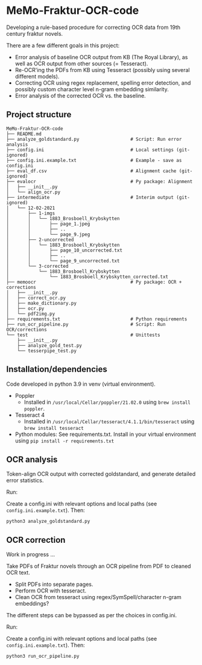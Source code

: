 # MeMo-Fraktur-OCR-code

Developing a rule-based procedure for correcting OCR data from 19th century fraktur novels.

There are a few different goals in this project:

- Error analysis of baseline OCR output from KB (The Royal Library), as well as OCR output from other sources (= Tesseract).
- Re-OCR'ing the PDFs from KB using Tesseract (possibly using several different models).
- Correcting OCR using regex replacement, spelling error detection, and possibly custom character level n-gram embedding similarity.
- Error analysis of the corrected OCR vs. the baseline.



## Project structure

```
MeMo-Fraktur-OCR-code
├── README.md
├── analyze_goldstandard.py                   # Script: Run error analysis
├── config.ini                                # Local settings (git-ignored)
├── config.ini.example.txt                    # Example - save as config.ini
├── eval_df.csv                               # Alignment cache (git-ignored)
├── evalocr                                   # Py package: Alignment
│   ├── __init__.py
│   └── align_ocr.py
├── intermediate                              # Interim output (git-ignored)
│   └── 12-02-2021
│       ├── 1-imgs
│       │   └── 1883_Brosboell_Krybskytten
│       │       ├── page_1.jpeg
│       │       ├── ..
│       │       └── page_9.jpeg
│       ├── 2-uncorrected
│       │   └── 1883_Brosboell_Krybskytten
│       │       ├── page_10_uncorrected.txt
│       │       ├── ..
│       │       └── page_9_uncorrected.txt
│       └── 3-corrected
│           └── 1883_Brosboell_Krybskytten
│               └── 1883_Brosboell_Krybskytten_corrected.txt
├── memoocr                                   # Py package: OCR + corrections
│   ├── __init__.py
│   ├── correct_ocr.py
│   ├── make_dictionary.py
│   ├── ocr.py
│   └── pdf2img.py
├── requirements.txt                          # Python requirements
├── run_ocr_pipeline.py                       # Script: Run OCR/corrections
└── test                                      # Unittests
    ├── __init__.py
    ├── analyze_gold_test.py
    └── tesserpipe_test.py
```

## Installation/dependencies

Code developed in python 3.9 in venv (virtual environment).

- Poppler
    - Installed in `/usr/local/Cellar/poppler/21.02.0` using `brew install poppler`.
- Tesseract 4 
    - Installed in `/usr/local/Cellar/tesseract/4.1.1/bin/tesseract` using `brew install tesseract`
- Python modules: See requirements.txt. Install in your virtual environment using `pip install -r requirements.txt`


## OCR analysis

Token-align OCR output with corrected goldstandard, and generate detailed error statistics.

Run:

Create a config.ini with relevant options and local paths (see `config.ini.example.txt`). Then:

```
python3 analyze_goldstandard.py
```



## OCR correction

Work in progress ...

Take PDFs of Fraktur novels through an OCR pipeline from PDF to cleaned OCR text.

- Split PDFs into separate pages.
- Perform OCR with tesseract.
- Clean OCR from tesseract using regex/SymSpell/character n-gram embeddings?

The different steps can be bypassed as per the choices in config.ini.

Run:

Create a config.ini with relevant options and local paths (see `config.ini.example.txt`). Then:

```
python3 run_ocr_pipeline.py
```
